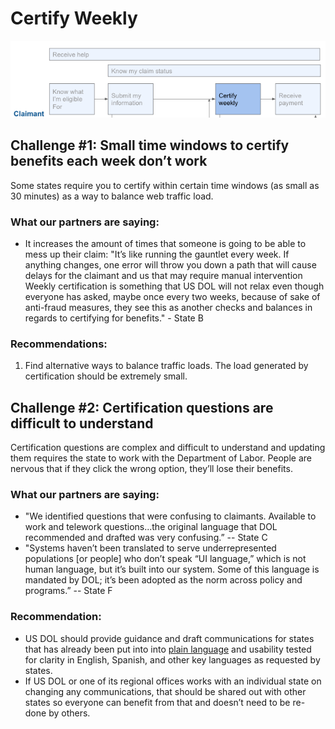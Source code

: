 # Certify Weekly

![](../../.gitbook/assets/screen-shot-2021-02-28-at-1.58.07-pm.png)

## Challenge \#1: Small time windows to certify benefits each week don’t work 

Some states require you to certify within certain time windows \(as small as 30 minutes\) as a way to balance web traffic load.

### What our partners are saying:

* It increases the amount of times that someone is going to be able to mess up their claim: "It’s like running the gauntlet every week. If anything changes, one error will throw you down a path that will cause delays for the claimant and us that may require manual intervention Weekly certification is something that US DOL will not relax even though everyone has asked, maybe once every two weeks, because of sake of anti-fraud measures, they see this as another checks and balances in regards to certifying for benefits." - State B 

### Recommendations: 

1. Find alternative ways to balance traffic loads. The load generated by certification should be extremely small.

## Challenge \#2: Certification questions are difficult to understand

Certification questions are complex and difficult to understand and updating them requires the state to work with the Department of Labor. People are nervous that if they click the wrong option, they’ll lose their benefits.

### What our partners are saying:

* "We identified questions that were confusing to claimants. Available to work and telework questions...the original language that DOL recommended and drafted was very confusing.” -- State C 
* "Systems haven’t been translated to serve underrepresented populations \[or people\] who don’t speak “UI language,” which is not human language, but it’s built into our system. Some of this language is mandated by DOL; it’s been adopted as the norm across policy and programs.” -- State F 

### Recommendation:

* US DOL should provide guidance and draft communications for states that has already been put into into [plain language](http://plainlanguage.gov) and usability tested for clarity in English, Spanish, and other key languages as requested by states. 
* If US DOL or one of its regional offices works with an individual state on changing any communications, that should be shared out with other states so everyone can benefit from that and doesn’t need to be re-done by others.

